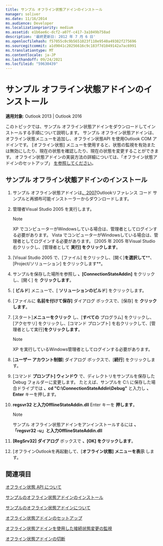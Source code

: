 ```yaml
---
title: サンプル オフライン状態アドインのインストール
manager: soliver
ms.date: 11/16/2014
ms.audience: Developer
ms.localizationpriority: medium
ms.assetid: e1b6ae6c-dcf2-a07f-c417-3a1049b758ad
description: '最終更新日: 2012 年 7 月 6 日'
ms.openlocfilehash: f57055c0c9b5651023f110e9540a49382f275696
ms.sourcegitcommit: a1d9041c20256616c9c183f7d1049142a7ac6991
ms.translationtype: MT
ms.contentlocale: ja-JP
ms.lasthandoff: 09/24/2021
ms.locfileid: "59630439"
---
```

# <a name="installing-the-sample-offline-state-add-in"></a>サンプル オフライン状態アドインのインストール

  
  
**適用対象**: Outlook 2013 | Outlook 2016 
  
このトピックでは、サンプル オフライン状態アドインをダウンロードしてインストールする手順について説明します。 サンプル オフライン状態アドインは、オフライン状態メニューを追加し、オフライン状態API を使用Outlook COM アドインです。 [オフライン状態] メニューを使用すると、状態の監視を有効または無効にしたり、現在の状態を確認したり、現在の状態を変更することができます。 オフライン状態アドインの実装方法の詳細については、「オフライン状態アドインのセットアップ」 [を参照してください](setting-up-an-offline-state-add-in.md)。
  
## <a name="install-the-sample-offline-state-add-in"></a>サンプル オフライン状態アドインのインストール

1. サンプル オフライン状態アドインは[、2007](https://www.microsoft.com/en-us/download/details.aspx?id=24102)Outlookリファレンス コード サンプルと再頒布可能インストーラーからダウンロードします。
    
2. 管理者Visual Studio 2005 を実行します。
    
    > [!NOTE]
    > XP でコンピューターがWindowsしている場合は、管理者としてログインする必要があります。 Vista でコンピューターがWindowsしている場合は、管理者としてログインする必要があります。 [2005 年 2005 年Visual Studio右クリックし、[管理者として **実行] をクリックします**。 
  
3. [Visual Studio 2005 で、[ファイル] をクリックし、[開く]**を選択して****、[Project/ソリューション] をクリックします**。
    
4. サンプルを保存した場所を参照し **、[ConnectionStateAddin]** をクリックし、[開く] を **クリックします**。
    
5. [ **ビルド**] メニューで、[ **ソリューションのビルド**] をクリックします。
    
6. [ファイルに **名前を付けて保存]** ダイアログ ボックスで、[保存] を **クリックします**。
    
7. [スタート]**メニューをクリック** し、[**すべての** プログラム] をクリックし、[アクセサリ] をクリックし、[コマンド プロンプト] を右クリックして、[管理者として実行]**をクリックします**。
    
    > [!NOTE]
    > XP を実行しているWindows管理者としてログインする必要があります。 
  
8. [**ユーザー アカウント制御**] ダイアログ ボックスで、[**続行**] をクリックします。
    
9. [コマンド **プロンプト] ウィンドウ** で、ディレクトリをサンプルを保存した Debug フォルダーに変更します。 たとえば、サンプルを C:\ に保存した場合ドライブでは **、cd "C:\ConnectionStateAddin\Debug"** と入力し **、Enter** キーを押します。 
    
10. **regsvr32 と入力OfflineStateAddin.dll** Enter キーを **押します**。 
    
    > [!NOTE]
    > サンプル オフライン状態アドインをアンインストールするには **、「regsvr32 -u」と入力OfflineStateAddin.dll**
  
11. **[RegSrv32] ダイアログ** ボックスで **、[OK] をクリックします**。
    
12. [オフラインOutlookを再起動して、[**オフライン状態] メニューを表示** します。 
    
## <a name="see-also"></a>関連項目



[オフライン状態 API について](about-the-offline-state-api.md)
  
[サンプルのオフライン状態アドインのインストール](installing-the-sample-offline-state-add-in.md)
  
[サンプルのオフライン状態アドインについて](about-the-sample-offline-state-add-in.md)
  
[オフライン状態アドインのセットアップ](setting-up-an-offline-state-add-in.md)
  
[オフライン状態アドインを使用した接続状態変更の監視](monitoring-connection-state-changes-using-an-offline-state-add-in.md)
  
[オフライン状態アドインの切断](disconnecting-an-offline-state-add-in.md)

